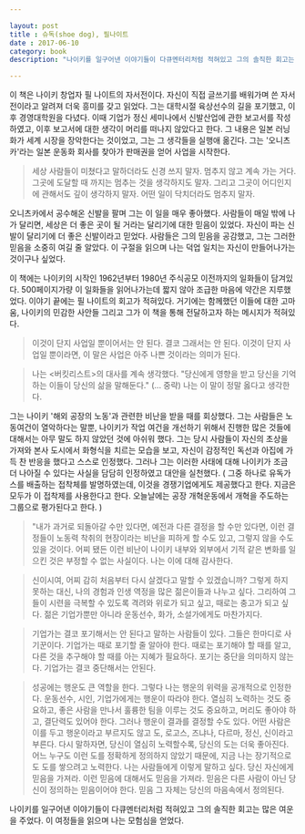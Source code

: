```yaml
---

layout: post
title : 슈독(shoe dog), 필나이트
date : 2017-06-10
category: book
description: "나이키를 일구어낸 이야기들이 다큐멘터리처럼 적혀있고 그의 솔직한 회고는 많은 여운을 주었다. 이 여정들을 읽으며 나는 모험심을 얻었다."

---
```


이 책은 나이키 창업자 필 나이트의 자서전이다. 자신이 직접 글쓰기를 배워가며 쓴 자서전이라고 알려져 더욱 흥미를 갖고 읽었다. 그는 대학시절 육상선수의 길을 포기했고, 이후 경영대학원을 다녔다. 이때 기업가 정신 세미나에서 신발산업에 관한 보고서를 작성하였고, 이후 보고서에 대한 생각이 머리를 떠나지 않았다고 한다. 그 내용은 일본 러닝화가 세계 시장을 장악한다는 것이었고, 그는 그 생각들을 실행애 옮긴다. 그는 '오니츠카'라는 일본 운동화 회사를 찾아가 판매권을 얻어 사업을 시작한다.

> 세상 사람들이 미쳤다고 말하더라도 신경 쓰지 말자. 멈추지 않고 계속 가는 거다. 그곳에 도달할 때 까지는 멈추는 것을 생각하지도 말자. 그리고 그곳이 어디인지에 관해서도 깊이 생각하지 말자. 어떤 일이 닥치더라도 멈추지 말자.

오니츠카에서 공수해온 신발을 팔며 그는 이 일을 매우 좋아했다. 사람들이 매일 밖에 나가 달리면, 세상은 더 좋은 곳이 될 거라는 달리기에 대한 믿음이 있었다. 자신이 파는 신발이 달리기에 더 좋은 신발이라고 믿었다. 사람들은 그의 믿음을 공감했고, 그는 그러한 믿음을 소중히 여길 줄 알았다. 이 구절을 읽으며 나는 덕업 일치는 자신이 만들어나가는 것이구나 싶었다.

이 책에는 나이키의 시작인 1962년부터 1980년 주식공모 이전까지의 일화들이 담겨있다. 500페이지가량 이 일화들을 읽어나가는데 짧지 않아 조급한 마음에 약간은 지루했었다. 이야기 끝에는 필 나이트의 회고가 적혀있다. 거기에는 함께했던 이들에 대한 고마움, 나이키의 민감한 사안들 그리고 그가 이 책을 통해 전달하고자 하는 메시지가 적혀있다.

> 이것이 단지 사업일 뿐이어서는 안 된다. 결코 그래서는 안 된다. 이것이 단지 사업일 뿐이라면, 이 말은 사업은 아주 나쁜 것이라는 의미가 된다.

> 나는 <버킷리스트>의 대사를 계속 생각했다. "당신에게 영향을 받고 당신을 기억하는 이들이 당신의 삶을 말해둔다." (... 중략) 나는 이 말이 정말 옳다고 생각한다.

그는 나이키 '해외 공장의 노동'과 관련한 비난을 받을 때를 회상했다. 그는 사람들은 노동여건이 열악하다는 말뿐, 나이키가  작업 여건을 개선하기 위해서 진행한 많은 것들에 대해서는 아무 말도 하지 않았던 것에 아쉬워 했다. 그는 당시 사람들이 자신의 초상을 가져와 본사 도시에서 화형식을 치르는 모습을 보고, 자신이 감정적인 독선과 아집에 가득 찬 반응을 했다고 스스로 인정했다. 그러나 그는 이러한 사태에 대해 나이키가 조금 더 나아질 수 있다는 사실을 담담히 인정하였고 대안을 실천했다. ( 그중 하나로 유독가스를 배출하는 접착체를 발명하였는데, 이것을 경쟁기업에게도 제공했다고 한다. 지금은 모두가 이 접착제를 사용한다고 한다. 오늘날에는 공장 개혁운동에서 개혁을 주도하는 그룹으로 평가된다고 한다. )

> "내가 과거로 되돌아갈 수만 있다면, 예전과 다른 결정을 할 수만 있다면, 이런 결정들이 노동력 착취의 현장이라는 비난을 피하게 할 수도 있고, 그렇지 않을 수도 있을 것이다. 어찌 됐든 이런 비난이 나이키 내부와 외부에서 기적 같은 변화를 일으킨 것은 부정할 수 없는 사실이다. 나는 이에 대해 감사한다.

> 신이시여, 어찌 감히 처음부터 다시 살겠다고 말할 수 있겠습니까? 그렇게 하지 못하는 대신, 나의 경험과 인생 역정을 많은 젊은이들과 나누고 싶다. 그리하여 그들이 시련을 극복할 수 있도록 격려와 위로가 되고 싶고, 때로는 충고가 되고 싶다. 젊은 기업가뿐만 아니라 운동선수, 화가, 소설가에게도 마찬가지다.

> 기업가는 결코 포기해서는 안 된다고 말하는 사람들이 있다. 그들은 한마디로 사기꾼이다. 기업가는 때로 포기할 줄 알아야 한다. 때로는 포기해야 할 때를 알고, 다른 것을 추구해야 할 때를 아는 지혜가 필요하다. 포기는 중단을 의미하지 않는다. 기업가는 결코 중단해서는 안된다.

> 성공에는 행운도 큰 역할을 한다. 그렇다 나는 행운의 위력을 공개적으로 인정한다. 운동선수, 시인, 기업가에게는 행운이 따라야 한다. 열심히 노력하는 것도 중요하고, 좋은 사람을 만나서 훌륭한 팀을 이루는 것도 중요하고, 머리도 좋아야 하고, 결단력도 있어야 한다. 그러나 행운이 결과를 결정할 수도 있다. 어떤 사람은 이를 두고 행운이라고 부르지도 않고 도, 로고스, 즈냐나, 다르마, 정신, 신이라고 부른다. 다시 말하자면, 당신이 열심히 노력할수록, 당신의 도는 더욱 좋아진다. 어느 누구도 이런 도를 정확하게 정의하지 않았기 때문에, 지금 나는 장기적으로도 도를 쌓으려고 노력한다. 나는 사람들에게 이렇게 말하고 싶다. 당신 자신에게 믿음을 가져라. 이런 믿음에 대해서도 믿음을 가져라. 믿음은 다른 사람이 아닌 당신이 정의하는 믿음이어야 한다. 믿음 그 자체는 당신의 마음속에서 정의된다.

나이키를 일구어낸 이야기들이 다큐멘터리처럼 적혀있고 그의 솔직한 회고는 많은 여운을 주었다. 이 여정들을 읽으며 나는 모험심을 얻었다.